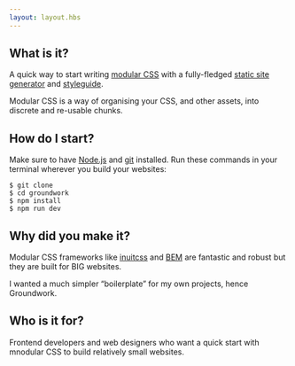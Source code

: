 ```yaml
---
layout: layout.hbs
---
```


## What is it?

A quick way to start writing [modular CSS](/principles/) with a fully-fledged [static site generator](http://www.metalsmith.io/) and [styleguide](http://fractal.build/).

Modular CSS is a way of organising your CSS, and other assets, into discrete and re-usable chunks.

## How do I start?

Make sure to have [Node.js](https://nodejs.org/en/download/) and [git](https://git-scm.com/) installed. Run these commands in your terminal wherever you build your websites:

```
$ git clone
$ cd groundwork
$ npm install
$ npm run dev

```

## Why did you make it?

Modular CSS frameworks like [inuitcss](https://github.com/inuitcss) and [BEM](https://en.bem.info) are fantastic and robust but they are built for BIG websites.

I wanted a much simpler “boilerplate” for my own projects, hence Groundwork.

## Who is it for?

Frontend developers and web designers who want a quick start with mnodular CSS to build relatively small websites.
